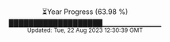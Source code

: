<p align="center">
⏳Year Progress (63.98 %) <br>
███████████████████▁▁▁▁▁▁▁▁▁▁▁ <br>
<sub>Updated: Tue, 22 Aug 2023 12:30:39 GMT</sub>
</p>

